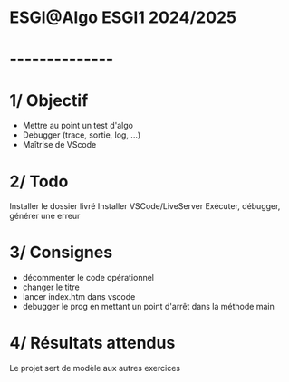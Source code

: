 # ESGI@Algo ESGI1 2024/2025

# --------------

# 1/ Objectif

- Mettre au point un test d'algo
- Debugger (trace, sortie, log, ...)
- Maîtrise de VScode

# 2/ Todo

Installer le dossier livré
Installer VSCode/LiveServer
Exécuter, débugger, générer une erreur

# 3/ Consignes

- décommenter le code opérationnel
- changer le titre
- lancer index.htm dans vscode
- debugger le prog en mettant un point d'arrêt dans la méthode main

# 4/ Résultats attendus

Le projet sert de modèle aux autres exercices
